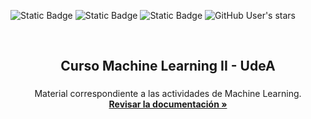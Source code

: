 <a name="readme-top"></a>
![Static Badge](https://img.shields.io/badge/Data_Science-UdeA-green)
![Static Badge](https://img.shields.io/badge/Machine_Learning-UdeA-blue)
![Static Badge](https://img.shields.io/badge/Python-3.10.12-orange)
![GitHub User's stars](https://img.shields.io/github/stars/MoisesGuerreroUdeA?style=social)

<br/>
<div align='center'>
    <h2>Curso Machine Learning II - UdeA</h2>
    <h3></h3>
    <p>
        Material correspondiente a las actividades de Machine Learning.
        <br/>
        <a href='docs/'><strong>Revisar la documentación »</strong></a>
    </p>
</div>

